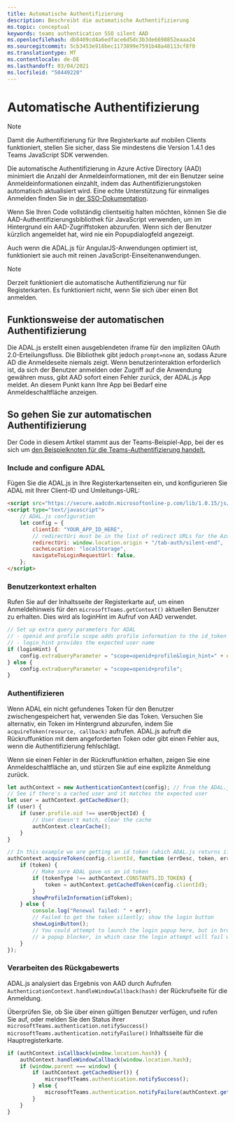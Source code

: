```yaml
---
title: Automatische Authentifizierung
description: Beschreibt die automatische Authentifizierung
ms.topic: conceptual
keywords: teams authentication SSO silent AAD
ms.openlocfilehash: db8409cd4a6edface6d5dc3b3de6698852eaaa24
ms.sourcegitcommit: 5cb3453e918bec1173899e7591b48a48113cf8f0
ms.translationtype: MT
ms.contentlocale: de-DE
ms.lasthandoff: 03/04/2021
ms.locfileid: "50449228"
---
```

# <a name="silent-authentication"></a>Automatische Authentifizierung

> [!NOTE]
> Damit die Authentifizierung für Ihre Registerkarte auf mobilen Clients funktioniert, stellen Sie sicher, dass Sie mindestens die Version 1.4.1 des Teams JavaScript SDK verwenden.

Die automatische Authentifizierung in Azure Active Directory (AAD) minimiert die Anzahl der Anmeldeinformationen, mit der ein Benutzer seine Anmeldeinformationen einzahlt, indem das Authentifizierungstoken automatisch aktualisiert wird. Eine echte Unterstützung für einmaliges Anmelden finden Sie in [der SSO-Dokumentation](~/tabs/how-to/authentication/auth-aad-sso.md).

Wenn Sie Ihren Code vollständig clientseitig halten möchten, können Sie die AAD-Authentifizierungsbibliothek für JavaScript verwenden, um im Hintergrund ein AAD-Zugriffstoken abzurufen. [](/azure/active-directory/develop/active-directory-authentication-libraries) Wenn sich der Benutzer kürzlich angemeldet hat, wird nie ein Popupdialogfeld angezeigt.

Auch wenn die ADAL.js für AngularJS-Anwendungen optimiert ist, funktioniert sie auch mit reinen JavaScript-Einseitenanwendungen.

> [!NOTE]
> Derzeit funktioniert die automatische Authentifizierung nur für Registerkarten. Es funktioniert nicht, wenn Sie sich über einen Bot anmelden.

## <a name="how-silent-authentication-works"></a>Funktionsweise der automatischen Authentifizierung

Die ADAL.js erstellt einen ausgeblendeten iframe für den impliziten OAuth 2.0-Erteilungsfluss. Die Bibliothek gibt jedoch `prompt=none` an, sodass Azure AD die Anmeldeseite niemals zeigt. Wenn benutzerinteraktion erforderlich ist, da sich der Benutzer anmelden oder Zugriff auf die Anwendung gewähren muss, gibt AAD sofort einen Fehler zurück, der ADAL.js App meldet. An diesem Punkt kann Ihre App bei Bedarf eine Anmeldeschaltfläche anzeigen.

## <a name="how-to-do-silent-authentication"></a>So gehen Sie zur automatischen Authentifizierung

Der Code in diesem Artikel stammt aus der Teams-Beispiel-App, bei der es sich um [den Beispielknoten für die Teams-Authentifizierung handelt.](https://github.com/OfficeDev/Microsoft-Teams-Samples/blob/main/samples/app-auth/nodejs/src/views/tab/silent/silent.hbs)

### <a name="include-and-configure-adal"></a>Include and configure ADAL

Fügen Sie die ADAL.js in Ihre Registerkartenseiten ein, und konfigurieren Sie ADAL mit Ihrer Client-ID und Umleitungs-URL:

```html
<script src="https://secure.aadcdn.microsoftonline-p.com/lib/1.0.15/js/adal.min.js" integrity="sha384-lIk8T3uMxKqXQVVfFbiw0K/Nq+kt1P3NtGt/pNexiDby2rKU6xnDY8p16gIwKqgI" crossorigin="anonymous"></script>
<script type="text/javascript">
    // ADAL.js configuration
    let config = {
        clientId: "YOUR_APP_ID_HERE",
        // redirectUri must be in the list of redirect URLs for the Azure AD app
        redirectUri: window.location.origin + "/tab-auth/silent-end",
        cacheLocation: "localStorage",
        navigateToLoginRequestUrl: false,
    };
</script>
```

### <a name="get-the-user-context"></a>Benutzerkontext erhalten

Rufen Sie auf der Inhaltsseite der Registerkarte auf, um einen Anmeldehinweis für den `microsoftTeams.getContext()` aktuellen Benutzer zu erhalten. Dies wird als loginHint im Aufruf von AAD verwendet.

```javascript
// Set up extra query parameters for ADAL
// - openid and profile scope adds profile information to the id_token
// - login_hint provides the expected user name
if (loginHint) {
    config.extraQueryParameter = "scope=openid+profile&login_hint=" + encodeURIComponent(loginHint);
} else {
    config.extraQueryParameter = "scope=openid+profile";
}
```

### <a name="authenticate"></a>Authentifizieren

Wenn ADAL ein nicht gefundenes Token für den Benutzer zwischengespeichert hat, verwenden Sie das Token. Versuchen Sie alternativ, ein Token im Hintergrund abzurufen, indem Sie `acquireToken(resource, callback)` aufrufen. ADAL.js aufruft die Rückruffunktion mit dem angeforderten Token oder gibt einen Fehler aus, wenn die Authentifizierung fehlschlägt.

Wenn sie einen Fehler in der Rückruffunktion erhalten, zeigen Sie eine Anmeldeschaltfläche an, und stürzen Sie auf eine explizite Anmeldung zurück.

```javascript
let authContext = new AuthenticationContext(config); // from the ADAL.js library
// See if there's a cached user and it matches the expected user
let user = authContext.getCachedUser();
if (user) {
    if (user.profile.oid !== userObjectId) {
        // User doesn't match, clear the cache
        authContext.clearCache();
    }
}

// In this example we are getting an id token (which ADAL.js returns if we ask for resource = clientId)
authContext.acquireToken(config.clientId, function (errDesc, token, err, tokenType) {
    if (token) {
        // Make sure ADAL gave us an id token
        if (tokenType !== authContext.CONSTANTS.ID_TOKEN) {
            token = authContext.getCachedToken(config.clientId);
        }
        showProfileInformation(idToken);
    } else {
        console.log("Renewal failed: " + err);
        // Failed to get the token silently; show the login button
        showLoginButton();
        // You could attempt to launch the login popup here, but in browsers this could be blocked by
        // a popup blocker, in which case the login attempt will fail with the reason FailedToOpenWindow.
    }
});
```

### <a name="process-the-return-value"></a>Verarbeiten des Rückgabewerts

ADAL.js analysiert das Ergebnis von AAD durch Aufrufen `AuthenticationContext.handleWindowCallback(hash)` der Rückrufseite für die Anmeldung.

Überprüfen Sie, ob Sie über einen gültigen Benutzer verfügen, und rufen Sie auf, oder melden Sie den Status ihrer `microsoftTeams.authentication.notifySuccess()` `microsoftTeams.authentication.notifyFailure()` Inhaltsseite für die Hauptregisterkarte.

```javascript
if (authContext.isCallback(window.location.hash)) {
    authContext.handleWindowCallback(window.location.hash);
    if (window.parent === window) {
        if (authContext.getCachedUser()) {
            microsoftTeams.authentication.notifySuccess();
        } else {
            microsoftTeams.authentication.notifyFailure(authContext.getLoginError());
        }
    }
}
```
